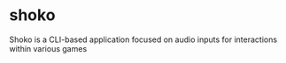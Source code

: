 # shoko
Shoko is a CLI-based application focused on audio inputs for interactions within various games
